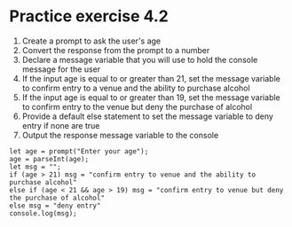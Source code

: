 # Practice exercise 4.2
1. Create a prompt to ask the user's age
2. Convert the response from the prompt to a number
3. Declare a message variable that you will use to hold the console message for
the user
4. If the input age is equal to or greater than 21, set the message variable to
confirm entry to a venue and the ability to purchase alcohol
5. If the input age is equal to or greater than 19, set the message variable to
confirm entry to the venue but deny the purchase of alcohol
6. Provide a default else statement to set the message variable to deny entry if
none are true
7. Output the response message variable to the console

```
let age = prompt("Enter your age");
age = parseInt(age);
let msg = "";
if (age > 21) msg = "confirm entry to venue and the ability to purchase alcohol"
else if (age < 21 && age > 19) msg = "confirm entry to venue but deny the purchase of alcohol"
else msg = "deny entry"
console.log(msg);
```
